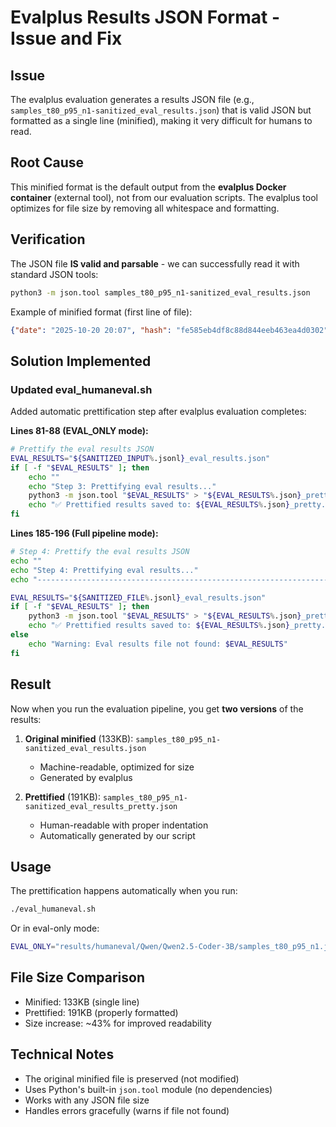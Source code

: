 # Evalplus Results JSON Format - Issue and Fix

## Issue
The evalplus evaluation generates a results JSON file (e.g., `samples_t80_p95_n1-sanitized_eval_results.json`) that is valid JSON but formatted as a single line (minified), making it very difficult for humans to read.

## Root Cause
This minified format is the default output from the **evalplus Docker container** (external tool), not from our evaluation scripts. The evalplus tool optimizes for file size by removing all whitespace and formatting.

## Verification
The JSON file **IS valid and parsable** - we can successfully read it with standard JSON tools:
```bash
python3 -m json.tool samples_t80_p95_n1-sanitized_eval_results.json
```

Example of minified format (first line of file):
```json
{"date": "2025-10-20 20:07", "hash": "fe585eb4df8c88d844eeb463ea4d0302", "eval": {"HumanEval/1": [{"task_id": "HumanEval/1", "solution": "from typing import List", "base_status": "fail", "plus_status": "fail"...
```

## Solution Implemented

### Updated eval_humaneval.sh
Added automatic prettification step after evalplus evaluation completes:

**Lines 81-88 (EVAL_ONLY mode):**
```bash
# Prettify the eval results JSON
EVAL_RESULTS="${SANITIZED_INPUT%.jsonl}_eval_results.json"
if [ -f "$EVAL_RESULTS" ]; then
    echo ""
    echo "Step 3: Prettifying eval results..."
    python3 -m json.tool "$EVAL_RESULTS" > "${EVAL_RESULTS%.json}_pretty.json"
    echo "✅ Prettified results saved to: ${EVAL_RESULTS%.json}_pretty.json"
fi
```

**Lines 185-196 (Full pipeline mode):**
```bash
# Step 4: Prettify the eval results JSON
echo ""
echo "Step 4: Prettifying eval results..."
echo "----------------------------------------------------------------------"

EVAL_RESULTS="${SANITIZED_FILE%.jsonl}_eval_results.json"
if [ -f "$EVAL_RESULTS" ]; then
    python3 -m json.tool "$EVAL_RESULTS" > "${EVAL_RESULTS%.json}_pretty.json"
    echo "✅ Prettified results saved to: ${EVAL_RESULTS%.json}_pretty.json"
else
    echo "Warning: Eval results file not found: $EVAL_RESULTS"
fi
```

## Result
Now when you run the evaluation pipeline, you get **two versions** of the results:

1. **Original minified** (133KB): `samples_t80_p95_n1-sanitized_eval_results.json`
   - Machine-readable, optimized for size
   - Generated by evalplus

2. **Prettified** (191KB): `samples_t80_p95_n1-sanitized_eval_results_pretty.json`
   - Human-readable with proper indentation
   - Automatically generated by our script

## Usage
The prettification happens automatically when you run:
```bash
./eval_humaneval.sh
```

Or in eval-only mode:
```bash
EVAL_ONLY="results/humaneval/Qwen/Qwen2.5-Coder-3B/samples_t80_p95_n1.jsonl" ./eval_humaneval.sh
```

## File Size Comparison
- Minified: 133KB (single line)
- Prettified: 191KB (properly formatted)
- Size increase: ~43% for improved readability

## Technical Notes
- The original minified file is preserved (not modified)
- Uses Python's built-in `json.tool` module (no dependencies)
- Works with any JSON file size
- Handles errors gracefully (warns if file not found)
